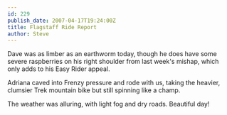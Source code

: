 ```yaml
---
id: 229
publish_date: 2007-04-17T19:24:00Z
title: Flagstaff Ride Report
author: Steve
---
```

Dave was as limber as an earthworm today, though he does have some severe raspberries on his right shoulder from last week's mishap, which only adds to his Easy Rider appeal.

Adriana caved into Frenzy pressure and rode with us, taking the heavier, clumsier Trek mountain bike but still spinning like a champ.

The weather was alluring, with light fog and dry roads. Beautiful day!